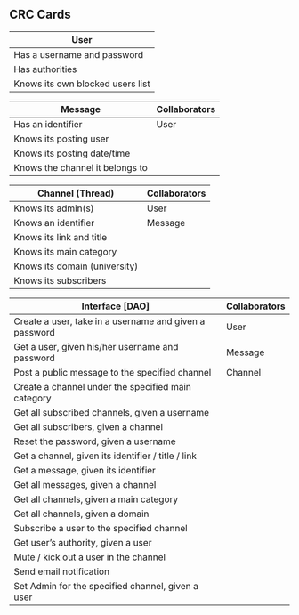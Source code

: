 ## CRC Cards

| User                            |
| ------------------------------- |
| Has a username and password     |
| Has authorities                 |
| Knows its own blocked users list|

| Message                         | Collaborators           |
| ------------------------------- | ----------------------- |
| Has an identifier               | User                    |
| Knows its posting user          |                         |
| Knows its posting date/time     |                         |
| Knows the channel it belongs to |                         |

| Channel (Thread)              | Collaborators       | 
| ----------------------------- | ---------------------  | 
| Knows its admin(s)            | User                   |
| Knows an identifier           | Message                |
| Knows its link and title      |                        |
| Knows its main category       |                        |
| Knows its domain (university) |                        |
| Knows its subscribers         |                        |


| Interface [DAO]                                         | Collaborators                     | 
| ------------------------------------------------------- | --------------------------------- | 
| Create a user, take in a username and given a password  | User                              |
| Get a user, given his/her username and password         | Message                           |
| Post a public message to the specified channel          | Channel                           |
| Create a channel under the specified main category      |                                   |
| Get all subscribed channels, given a username           |                                   |
| Get all subscribers, given a channel                    |                                   |
| Reset the password, given a username                    |                                   |
| Get a channel, given its identifier / title / link      |                                   |
| Get a message, given its identifier                     |                                   |
| Get all messages, given a channel                       |                                   |
| Get all channels, given a main category                 |                                   |
| Get all channels, given a domain                        |                                   |
| Subscribe a user to the specified channel               |                                   |
| Get user’s authority, given a user                      |                                   |
| Mute / kick out a user in the channel                   |                                   |
| Send email notification                                 |                                   |
| Set Admin for the specified channel, given a user       |                                   |

